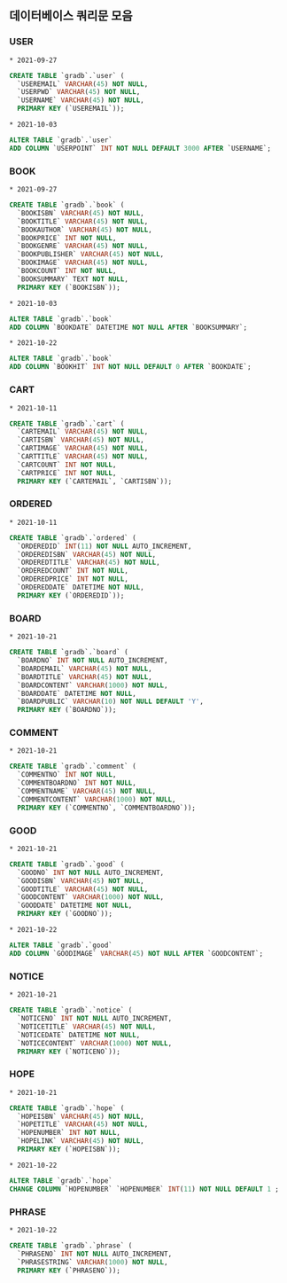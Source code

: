 ## 데이터베이스 쿼리문 모음

### USER
	* 2021-09-27
~~~~sql
CREATE TABLE `gradb`.`user` (
  `USEREMAIL` VARCHAR(45) NOT NULL,
  `USERPWD` VARCHAR(45) NOT NULL,
  `USERNAME` VARCHAR(45) NOT NULL,
  PRIMARY KEY (`USEREMAIL`));
~~~~

	* 2021-10-03
~~~~sql
ALTER TABLE `gradb`.`user` 
ADD COLUMN `USERPOINT` INT NOT NULL DEFAULT 3000 AFTER `USERNAME`;
~~~~

### BOOK
	* 2021-09-27
~~~~sql
CREATE TABLE `gradb`.`book` (
  `BOOKISBN` VARCHAR(45) NOT NULL,
  `BOOKTITLE` VARCHAR(45) NOT NULL,
  `BOOKAUTHOR` VARCHAR(45) NOT NULL,
  `BOOKPRICE` INT NOT NULL,
  `BOOKGENRE` VARCHAR(45) NOT NULL,
  `BOOKPUBLISHER` VARCHAR(45) NOT NULL,
  `BOOKIMAGE` VARCHAR(45) NOT NULL,
  `BOOKCOUNT` INT NOT NULL,
  `BOOKSUMMARY` TEXT NOT NULL,
  PRIMARY KEY (`BOOKISBN`));
~~~~

	* 2021-10-03
~~~~sql
ALTER TABLE `gradb`.`book` 
ADD COLUMN `BOOKDATE` DATETIME NOT NULL AFTER `BOOKSUMMARY`;
~~~~

	* 2021-10-22
~~~~sql
ALTER TABLE `gradb`.`book` 
ADD COLUMN `BOOKHIT` INT NOT NULL DEFAULT 0 AFTER `BOOKDATE`;
~~~~

### CART
	* 2021-10-11
~~~~sql
CREATE TABLE `gradb`.`cart` (
  `CARTEMAIL` VARCHAR(45) NOT NULL,
  `CARTISBN` VARCHAR(45) NOT NULL,
  `CARTIMAGE` VARCHAR(45) NOT NULL,
  `CARTTITLE` VARCHAR(45) NOT NULL,
  `CARTCOUNT` INT NOT NULL,
  `CARTPRICE` INT NOT NULL,
  PRIMARY KEY (`CARTEMAIL`, `CARTISBN`));
~~~~

### ORDERED
	* 2021-10-11
~~~~sql
CREATE TABLE `gradb`.`ordered` (
  `ORDEREDID` INT(11) NOT NULL AUTO_INCREMENT,
  `ORDEREDISBN` VARCHAR(45) NOT NULL,
  `ORDEREDTITLE` VARCHAR(45) NOT NULL,
  `ORDEREDCOUNT` INT NOT NULL,
  `ORDEREDPRICE` INT NOT NULL,
  `ORDEREDDATE` DATETIME NOT NULL,
  PRIMARY KEY (`ORDEREDID`));
~~~~

### BOARD
	* 2021-10-21
~~~~sql
CREATE TABLE `gradb`.`board` (
  `BOARDNO` INT NOT NULL AUTO_INCREMENT,
  `BOARDEMAIL` VARCHAR(45) NOT NULL,
  `BOARDTITLE` VARCHAR(45) NOT NULL,
  `BOARDCONTENT` VARCHAR(1000) NOT NULL,
  `BOARDDATE` DATETIME NOT NULL,
  `BOARDPUBLIC` VARCHAR(10) NOT NULL DEFAULT 'Y',
  PRIMARY KEY (`BOARDNO`));
~~~~

### COMMENT
	* 2021-10-21
~~~~sql
CREATE TABLE `gradb`.`comment` (
  `COMMENTNO` INT NOT NULL,
  `COMMENTBOARDNO` INT NOT NULL,
  `COMMENTNAME` VARCHAR(45) NOT NULL,
  `COMMENTCONTENT` VARCHAR(1000) NOT NULL,
  PRIMARY KEY (`COMMENTNO`, `COMMENTBOARDNO`));
~~~~

### GOOD
	* 2021-10-21
~~~~sql
CREATE TABLE `gradb`.`good` (
  `GOODNO` INT NOT NULL AUTO_INCREMENT,
  `GOODISBN` VARCHAR(45) NOT NULL,
  `GOODTITLE` VARCHAR(45) NOT NULL,
  `GOODCONTENT` VARCHAR(1000) NOT NULL,
  `GOODDATE` DATETIME NOT NULL,
  PRIMARY KEY (`GOODNO`));
~~~~

	* 2021-10-22
~~~~sql
ALTER TABLE `gradb`.`good` 
ADD COLUMN `GOODIMAGE` VARCHAR(45) NOT NULL AFTER `GOODCONTENT`;
~~~~

### NOTICE
	* 2021-10-21
~~~~sql
CREATE TABLE `gradb`.`notice` (
  `NOTICENO` INT NOT NULL AUTO_INCREMENT,
  `NOTICETITLE` VARCHAR(45) NOT NULL,
  `NOTICEDATE` DATETIME NOT NULL,
  `NOTICECONTENT` VARCHAR(1000) NOT NULL,
  PRIMARY KEY (`NOTICENO`));
~~~~

### HOPE
	* 2021-10-21
~~~~sql
CREATE TABLE `gradb`.`hope` (
  `HOPEISBN` VARCHAR(45) NOT NULL,
  `HOPETITLE` VARCHAR(45) NOT NULL,
  `HOPENUMBER` INT NOT NULL,
  `HOPELINK` VARCHAR(45) NOT NULL,
  PRIMARY KEY (`HOPEISBN`));
~~~~

	* 2021-10-22
~~~~sql
ALTER TABLE `gradb`.`hope` 
CHANGE COLUMN `HOPENUMBER` `HOPENUMBER` INT(11) NOT NULL DEFAULT 1 ;
~~~~

### PHRASE
	* 2021-10-22
~~~~sql
CREATE TABLE `gradb`.`phrase` (
  `PHRASENO` INT NOT NULL AUTO_INCREMENT,
  `PHRASESTRING` VARCHAR(1000) NOT NULL,
  PRIMARY KEY (`PHRASENO`));
~~~~